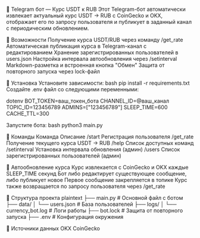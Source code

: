 💱 Telegram бот — Курс USDT к RUB
Этот Telegram-бот автоматически извлекает актуальный курс 
USDT → RUB с CoinGecko и OKX, отображает его по запросу 
пользователя и публикует в заданный канал с периодическим обновлением.

🚀 Возможности
Получение курса USDT/RUB через команду /get_rate
Автоматическая публикация курса в Telegram-канал с редактированием
Хранение зарегистрированных пользователей в users.json
Настройка интервала автообновления через /setinterval
Markdown-разметка и встроенная кнопка "Обмен"
Защита от повторного запуска через lock-файл

🧰 Установка
Установите зависимости:
bash
pip install -r requirements.txt
Создайте .env файл со следующими переменными:

dotenv
BOT_TOKEN=ваш_токен_бота
CHANNEL_ID=@ваш_канал
TOPIC_ID=123456789
ADMINS=["123456789"]
SLEEP_TIME=600
CACHE_TTL=300

Запустите бота:
bash
python3 main.py

📡 Команды
Команда	Описание
/start	Регистрация пользователя
/get_rate	Получение текущего курса USDT → RUB
/help	Список доступных команд
/setinterval	Установка интервала обновления (админ)
/users	Список зарегистрированных пользователей (админ)

🔄 Автообновление курса
Курс извлекается с CoinGecko и OKX каждые SLEEP_TIME секунд
Бот либо редактирует существующее сообщение, либо публикует новое
Первое сообщение закрепляется в топике
Курс также возвращается по запросу пользователя через /get_rate

📁 Структура проекта
plaintext
├── main.py               # Основной файл с ботом
├── data/
│   └── users.json        # База пользователей
├── logs/
│   └── currency_bot.log  # Логи работы
├── bot.lock              # Защита от повторного запуска
├── .env                  # Конфигурация окружения

🧩 Источники данных
OKX
CoinGecko